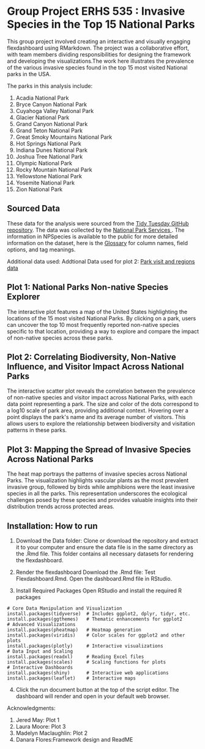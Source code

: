 # Group Project ERHS 535 : Invasive Species in the Top 15 National Parks

This group project involved creating an interactive and visually engaging flexdashboard using RMarkdown. The project was a collaborative effort, with team members dividing responsibilities for designing the framework and developing the visualizations.The work here illustrates the prevalence of the various invasive species found in the top 15 most visited National parks in the USA.

The parks in this analysis include:
1. Acadia National Park 
2. Bryce Canyon National Park
3. Cuyahoga Valley National Park
4. Glacier National Park 
5. Grand Canyon National Park 
6. Grand Teton National Park
7. Great Smoky Mountains National Park
8. Hot Springs National Park
9. Indiana Dunes National Park
10. Joshua Tree National Park
11. Olympic National Park
12. Rocky Mountain National Park 
13. Yellowstone National Park
14. Yosemite National Park 
15. Zion National Park

## Sourced Data
These data for the analysis were sourced from the [Tidy Tuesday GitHub repository](https://github.com/rfordatascience/tidytuesday/tree/master/data/2024/2024-10-08). The data was collected by the [National Park Services ](https://irma.nps.gov/NPSpecies/Search/SpeciesList). The information in NPSpecies is available to the public for more detailed information on the dataset, here is the [Glossary](https://irma.nps.gov/content/npspecies/Help/docs/NPSpecies_User_Guide.pdf) for column names, field options, and tag meanings.  

Additional data used: 
Addtional Data used for plot 2: [Park visit and regions data](https://www.responsible-datasets-in-context.com/posts/np-data/)

## Plot 1: National Parks Non-native Species Explorer
The interactive plot features a map of the United States highlighting the locations of the 15 most visited National Parks. By clicking on a park, users can uncover the top 10 most frequently reported non-native species specific to that location, providing a way to explore and compare the impact of non-native species across these parks.

## Plot 2: Correlating Biodiversity, Non-Native Influence, and Visitor Impact Across National Parks
The interactive scatter plot reveals the correlation between the prevalence of non-native species and visitor impact across National Parks, with each data point representing a park. The size and color of the dots correspond to a log10 scale of park area, providing additional context. Hovering over a point displays the park's name and its average number of visitors. This allows users to explore the relationship between biodiversity and visitation patterns in these parks.

## Plot 3: Mapping the Spread of Invasive Species Across National Parks
The heat map portrays the patterns of invasive species across National Parks. The visualization highlights vascular plants as the most prevalent invasive group, followed by birds while amphibions were the least invasive species in all the parks. This representation underscores the ecological challenges posed by these species and provides valuable insights into their distribution trends across protected areas.

## Installation: How to run
1. Download the Data folder:
Clone or download the repository and extract it to your computer and ensure the data file is in the same directory as the .Rmd file. This folder contains all necessary datasets for rendering the flexdashboard.

2. Render the flexdashboard
Download the .Rmd file: Test Flexdashboard.Rmd. Open the dashboard.Rmd file in RStudio.

3. Install Required Packages
Open RStudio and install the required R packages 
```
# Core Data Manipulation and Visualization
install.packages(tidyverse)  # Includes ggplot2, dplyr, tidyr, etc.
install.packages(ggthemes)   # Thematic enhancements for ggplot2
# Advanced Visualizations
install.packages(pheatmap)   # Heatmap generation
install.packages(viridis)    # Color scales for ggplot2 and other plots
install.packages(plotly)     # Interactive visualizations
# Data Input and Scaling
install.packages(readxl)     # Reading Excel files
install.packages(scales)     # Scaling functions for plots
# Interactive Dashboards
install.packages(shiny)      # Interactive web applications
install.packages(leaflet)    # Interactive maps
```
4. Click the run document button at the top of the script editor.
The dashboard will render and open in your default web browser.

Acknowledgments:
1. Jered May: Plot 1
2. Laura Moore: Plot 3
3. Madelyn Maclaughlin: Plot 2
4. Danara Flores:Framework design and ReadME




 